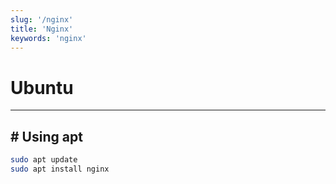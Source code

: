 ```yaml
---
slug: '/nginx'
title: 'Nginx'
keywords: 'nginx'
---
```


# Ubuntu

---

## # Using apt

```bash
sudo apt update
sudo apt install nginx
```